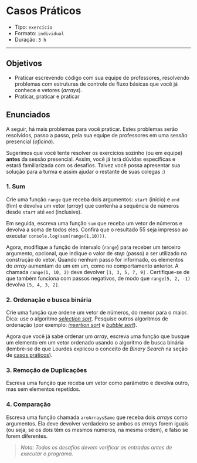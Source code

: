 # Casos Práticos

* Tipo: `exercício`
* Formato: `individual`
* Duração: `3 h`

***

## Objetivos

* Praticar escrevendo código com sua equipe de professores, resolvendo problemas com estruturas de controle de fluxo básicas que você já conhece e vetores \(_arrays_\).
* Praticar, praticar e praticar

## Enunciados

A seguir, há mais problemas para você praticar. Estes problemas serão resolvidos, passo a passo, pela sua equipe de professores em uma sessão presencial \(_oficina_\).

Sugerimos que você tente resolver os exercícios sozinho \(ou em equipe\) **antes** da sessão presencial. Assim, você já terá dúvidas específicas e estará familiarizada com os desafios. Talvez você possa apresentar sua solução para a turma e assim ajudar o restante de suas colegas :\)

### 1. Sum

Crie uma função `range` que receba dois argumentos: `start` \(início\) e `end` \(fim\) e devolva um vetor \(_array_\) que contenha a sequência de números desde `start` até `end` \(inclusive\).

Em seguida, escreva uma função `sum` que receba um vetor de números e devolva a soma de todos eles. Confira que o resultado 55 seja impresso ao executar `console.log(sum(range(1,10)))`.

Agora, modifique a função de intervalo \(`range`\) para receber um terceiro argumento, opcional, que indique o valor de _step_ \(passo\) a ser utilizado na construção do vetor. Quando nenhum passo for informado, os elementos do _array_ aumentam de um em um, como no comportamento anterior. A chamada `range(1, 10, 2)` deve devolver `[1, 3, 5, 7, 9]` . Certifique-se de que também funciona com passos negativos, de modo que `range(5, 2, -1)` devolva `[5, 4, 3, 2]`.

### 2. Ordenação e busca binária

Crie uma função que ordene um vetor de números, do menor para o maior. Dica: use o algoritmo [_selection sort_](https://pt.wikipedia.org/wiki/Selection_sort). Pesquise outros algoritmos de ordenação \(por exemplo: [_insertion sort_](https://en.wikipedia.org/wiki/Insertion_sort#/media/File:Insertion-sort-example-300px.gif) e [_bubble sort_](https://upload.wikimedia.org/wikipedia/commons/c/c8/Bubble-sort-example-300px.gif)\).

Agora que você já sabe ordenar um _array_, escreva uma função que busque um elemento em um vetor ordenado usando o algoritmo de busca binária \(lembre-se de que Lourdes explicou o conceito de _Binary Search_ na seção de [casos práticos](03-guided-exercises)\).

### 3. Remoção de Duplicações

Escreva uma função que receba um vetor como parâmetro e devolva outro, mas sem elementos repetidos.

### 4. Comparação

Escreva uma função chamada `areArraysSame` que receba dois _arrays_ como argumentos. Ela deve devolver verdadeiro se ambos os _arrays_ forem iguais \(ou seja, se os dois têm os mesmos números, na mesma ordem\), e falso se forem diferentes.

> _Nota: Todos os desafios devem verificar as entradas antes de executar o programa._

